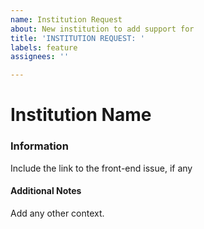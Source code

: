 ```yaml
---
name: Institution Request
about: New institution to add support for
title: 'INSTITUTION REQUEST: '
labels: feature
assignees: ''

---
```


# Institution Name

### Information
Include the link to the front-end issue, if any

#### Additional Notes
Add any other context.
